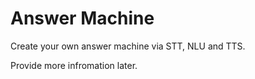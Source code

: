 # Answer Machine
Create your own answer machine via STT, NLU and TTS. 

Provide more infromation later. 
